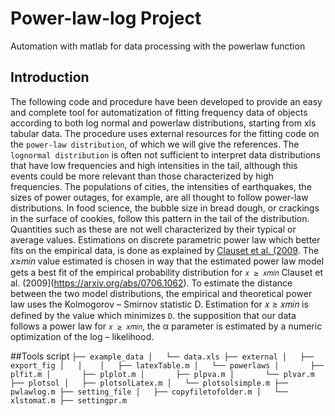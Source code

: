 # Power-law-log Project
Automation with matlab for data processing with the powerlaw function

## Introduction

The following code and procedure have been developed to provide an easy and complete tool for automatization of fitting frequency data of objects according to both log normal and powerlaw distributions, starting from xls tabular data. The procedure uses external resources for the fitting code on the `power-law distribution`, of which we will give the references. The `lognormal distribution` is often not sufficient to interpret data distributions that have low frequencies and high intensities in the tail, although this events could be more relevant than those characterized by high frequencies. The populations of cities, the intensities of earthquakes, the sizes of power outages, for example, are all thought to follow power-law distributions. In food science, the bubble size in bread dough, or crackings in the surface of cookies, follow this pattern in the tail of the distribution. Quantities such as these are not well characterized by their typical or average values. Estimations on discrete parametric power law which better fits on the empirical data, is done as explained by [Clauset et al. (2009](https://arxiv.org/abs/0706.1062). The 𝑥≥𝑚𝑖𝑛 value estimated is chosen in way that the estimated power law model gets a best fit of the empirical probability distribution for `𝑥 ≥ 𝑥𝑚𝑖𝑛` Clauset et al. (2009](https://arxiv.org/abs/0706.1062). To estimate the distance between the two model distributions, the empirical and theoretical power law uses the Kolmogorov – Smirnov statistic D. Estimation for 𝑥 ≥ 𝑥𝑚𝑖𝑛 is defined by the value which minimizes `D`. the supposition that our data follows a power law for `𝑥 ≥ 𝑥𝑚𝑖𝑛`, the α parameter is estimated by a numeric optimization of the log – likelihood. 

##Tools script
`
├── example_data
│   └── data.xls
├── external
│   ├── export_fig
│   │   
│   ├── latexTable.m
│   └── powerlaws
│       ├── plfit.m
│       ├── plplot.m
│       ├── plpva.m
│       └── plvar.m
├── plotsol
│   ├── plotsolLatex.m
│   └── plotsolsimple.m
├── pwlawlog.m
├── setting_file
│   ├── copyfiletofolder.m
│   └── xlstomat.m
├── settingpr.m
`